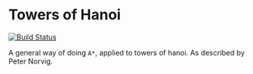 # Towers of Hanoi

[![Build Status](https://travis-ci.org/purzelrakete/hanoi.png)](https://travis-ci.org/purzelrakete/hanoi)

A general way of doing `A*`, applied to towers of hanoi. As described by Peter
Norvig.
